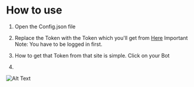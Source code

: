 # How to use

1. Open the Config.json file

2. Replace the Token with the Token which you'll get from [Here](https://discordapp.com/developers/applications/me/) Important Note: You have to be logged in first.

3. How to get that Token from that site is simple. Click on your Bot

4. 
![Alt Text](https://i.imgur.com/7j5i4em.png)